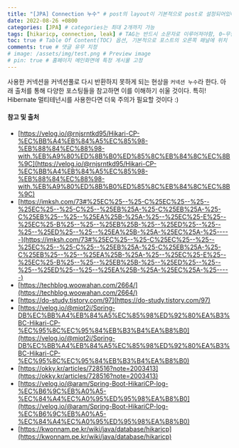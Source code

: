 ```yaml
---
title: "[JPA] Connection 누수" # post의 layout이 기본적으로 post로 설정되어있어서 Front Matter에 따로 layout변수를 만들어 주지 않아도 됨
date: 2022-08-26 +0800
categories: [JPA] # categories는 최대 2개까지 가능
tags: [hikaricp, connection, leak] # TAG는 반드시 소문자로 이루어져야함, 0~무한개까지 지정 가능
toc: true # Table Of Content(TOC) 옵션, 기본적으로 포스트의 오른쪽 패널에 위치
comments: true # 댓글 유무 지정
# image: /assets/img/test.png # Preview image
# pin: true # 홈페이지 메인화면에 특정 게시물 고정
---
```


사용한 커넥션을 커넥션풀로 다시 반환하지 못하게 되는 현상을 `커넥션 누수`라 한다.
아래 출처를 통해 다양한 포스팅들을 참고하면 이를 이해하기 쉬울 것이다.
특히! Hibernate 멀티테넌시를 사용한다면 더욱 주의가 필요할 것이다 :)

#### 참고 및 출처
- [https://velog.io/@rnjsrntkd95/Hikari-CP-%EC%BB%A4%EB%84%A5%EC%85%98-%EB%88%84%EC%88%98-with.%EB%A9%80%ED%8B%B0%ED%85%8C%EB%84%8C%EC%8B%9C](https://velog.io/@rnjsrntkd95/Hikari-CP-%EC%BB%A4%EB%84%A5%EC%85%98-%EB%88%84%EC%88%98-with.%EB%A9%80%ED%8B%B0%ED%85%8C%EB%84%8C%EC%8B%9C)
- [https://imksh.com/73#%25EC%25--%25-C%25EC%25--%25--%25EC%25--%25-C%25--%25EB%25A-%25-C%25EB%25A-%25-C%25EB%25--%25--%25EA%25B-%25A-%25--%25EC%25-E%25--%25EC%25-B%25--%25--%25EB%25B-%25--%25ED%25--%25--%25--%25ED%25--%25--%25EA%25B-%25A-%25EC%25A-%25-----](https://imksh.com/73#%25EC%25--%25-C%25EC%25--%25--%25EC%25--%25-C%25--%25EB%25A-%25-C%25EB%25A-%25-C%25EB%25--%25--%25EA%25B-%25A-%25--%25EC%25-E%25--%25EC%25-B%25--%25--%25EB%25B-%25--%25ED%25--%25--%25--%25ED%25--%25--%25EA%25B-%25A-%25EC%25A-%25-----)
- [https://techblog.woowahan.com/2664/](https://techblog.woowahan.com/2664/)
- [https://do-study.tistory.com/97](https://do-study.tistory.com/97)
- [https://velog.io/@miot2j/Spring-DB%EC%BB%A4%EB%84%A5%EC%85%98%ED%92%80%EA%B3%BC-Hikari-CP-%EC%95%8C%EC%95%84%EB%B3%B4%EA%B8%B0](https://velog.io/@miot2j/Spring-DB%EC%BB%A4%EB%84%A5%EC%85%98%ED%92%80%EA%B3%BC-Hikari-CP-%EC%95%8C%EC%95%84%EB%B3%B4%EA%B8%B0)
- [https://okky.kr/articles/728516?note=2003413](https://okky.kr/articles/728516?note=2003413)
- [https://velog.io/@aram/Spring-Boot-HikariCP-log-%EC%B6%9C%EB%A0%A5-%EC%84%A4%EC%A0%95%ED%95%98%EA%B8%B0](https://velog.io/@aram/Spring-Boot-HikariCP-log-%EC%B6%9C%EB%A0%A5-%EC%84%A4%EC%A0%95%ED%95%98%EA%B8%B0)
- [https://kwonnam.pe.kr/wiki/java/database/hikaricp](https://kwonnam.pe.kr/wiki/java/database/hikaricp)
